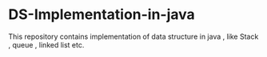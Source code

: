 # DS-Implementation-in-java
This repository contains implementation of data structure in java , like Stack , queue , linked list etc.
